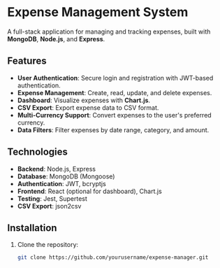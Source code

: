 # Expense Management System

A full-stack application for managing and tracking expenses, built with **MongoDB**, **Node.js**, and **Express**.

## Features
- **User Authentication**: Secure login and registration with JWT-based authentication.
- **Expense Management**: Create, read, update, and delete expenses.
- **Dashboard**: Visualize expenses with **Chart.js**.
- **CSV Export**: Export expense data to CSV format.
- **Multi-Currency Support**: Convert expenses to the user's preferred currency.
- **Data Filters**: Filter expenses by date range, category, and amount.

## Technologies
- **Backend**: Node.js, Express
- **Database**: MongoDB (Mongoose)
- **Authentication**: JWT, bcryptjs
- **Frontend**: React (optional for dashboard), Chart.js
- **Testing**: Jest, Supertest
- **CSV Export**: json2csv

## Installation

1. Clone the repository:
   ```bash
   git clone https://github.com/yourusername/expense-manager.git
